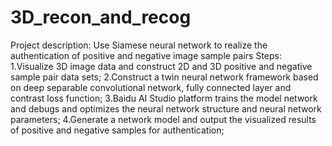# 3D_recon_and_recog
Project description: Use Siamese neural network to realize the authentication of positive and negative image sample pairs
Steps:
  1.Visualize 3D image data and construct 2D and 3D positive and negative sample pair data sets;
  2.Construct a twin neural network framework based on deep separable convolutional network, fully connected layer and contrast loss function;
  3.Baidu AI Studio platform trains the model network and debugs and optimizes the neural network structure and neural network parameters;
  4.Generate a network model and output the visualized results of positive and negative samples for authentication;

